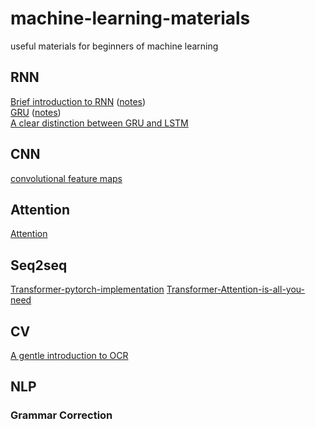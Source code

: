 # machine-learning-materials
useful materials for beginners of machine learning

## RNN 
[Brief introduction to RNN](https://medium.com/@simeon.kostadinoff/learn-how-recurrent-neural-networks-work-84e975feaaf7) ([notes](./notes/rnn/IMG_C3C81433AA0A-1.jpeg))  
[GRU](https://towardsdatascience.com/understanding-gru-networks-2ef37df6c9be) ([notes](./notes/rnn/IMG_C3C81433AA0A-1.jpeg))  
[A clear distinction between GRU and LSTM](https://arxiv.org/pdf/1412.3555v1.pdf)  

## CNN
[convolutional feature maps](http://kaiminghe.com/iccv15tutorial/iccv2015_tutorial_convolutional_feature_maps_kaiminghe.pdf)  

## Attention
[Attention](http://phontron.com/class/nn4nlp2017/assets/slides/nn4nlp-09-attention.pdf)  

## Seq2seq 
[Transformer-pytorch-implementation](https://github.com/jadore801120/attention-is-all-you-need-pytorch)
[Transformer-Attention-is-all-you-need](https://arxiv.org/pdf/1706.03762.pdf)

## CV
[A gentle introduction to OCR](https://towardsdatascience.com/a-gentle-introduction-to-ocr-ee1469a201aa)

## NLP
### Grammar Correction
